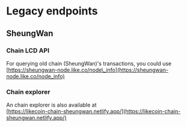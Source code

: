# Legacy endpoints

## SheungWan

### Chain LCD API

For querying old chain \(SheungWan\)'s transactions, you could use  
[https://sheungwan-node.like.co/node\_info](https://sheungwan-node.like.co/node_info)

### Chain explorer

An chain explorer is also available at   
[https://likecoin-chain-sheungwan.netlify.app/](https://likecoin-chain-sheungwan.netlify.app/)

